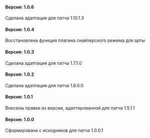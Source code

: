 ﻿#### Версия: 1.0.6
Сделана адаптация для патча 1.10.1.3

#### Версия: 1.0.4
Восстановлена функция плагина снайперского режима для арты

#### Версия: 1.0.3
Сделана адаптация для патча 1.7.1.0

#### Версия: 1.0.2
Сделана адаптация для патча 1.6.0.0

#### Версия: 1.0.1
Внесены правки из версии, адаптированной для патча 1.5.1.1

#### Версия: 1.0.0
Сформирована с исходников для патча 1.0.0.1